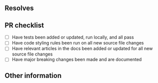 ## Resolves #
<!-- Add the issue ID after the '#' to automatically close the issue once the PR is merged -->

<!-- Please provide a description below of the changes made and how it has been tested -->

## PR checklist

- [ ] Have tests been added or updated, run locally, and all pass
- [ ] Have code styling rules been run on all new source file changes
- [ ] Have relevant articles in the docs been added or updated for all new source file changes
- [ ] Have major breaking changes been made and are documented

<!-- If a breaking change has been made, please provide a detailed description below of the impact and the migration path -->

## Other information
<!-- Provide any additional information below that may be relevant to the changes made (e.g. app screenshots, documentation links, or existing PR reference) -->